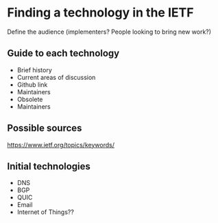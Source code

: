 # Finding a technology in the IETF
Define the audience (implementers? People looking to bring new work?)

## Guide to each technology
* Brief history
* Current areas of discussion
* Github link
* Maintainers
* Obsolete
* Maintainers

## Possible sources
https://www.ietf.org/topics/keywords/

## Initial technologies
* DNS
* BGP
* QUIC
* Email
* Internet of Things??
